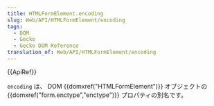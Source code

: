 ```yaml
---
title: HTMLFormElement.encoding
slug: Web/API/HTMLFormElement/encoding
tags:
  - DOM
  - Gecko
  - Gecko DOM Reference
translation_of: Web/API/HTMLFormElement/encoding
---
```

<div>
 {{ApiRef}}</div>
<p><code>encoding</code> は、 DOM {{domxref("HTMLFormElement")}} オブジェクトの {{domxref("form.enctype","enctype")}} プロパティの別名です。</p>
